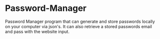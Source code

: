 # Password-Manager
Password Manager program that can generate and store passwords locally on your computer via json's.
It can also retrieve a stored passwords email and pass with the website input.
